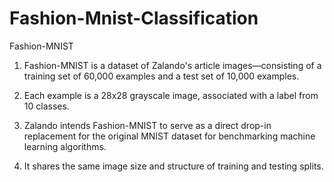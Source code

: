 # Fashion-Mnist-Classification

Fashion-MNIST
1) Fashion-MNIST is a dataset of Zalando's article images—consisting of a training set of 60,000 examples and a test set of 10,000 examples.

2) Each example is a 28x28 grayscale image, associated with a label from 10 classes.

3) Zalando intends Fashion-MNIST to serve as a direct drop-in replacement for the original MNIST dataset for benchmarking machine learning algorithms.

4) It shares the same image size and structure of training and testing splits.

